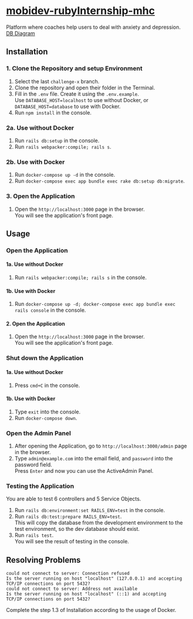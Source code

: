 # [mobidev-rubyInternship-mhc](https://mental.vchkhr.com/)

Platform where coaches help users to deal with anxiety and depression.\
[DB Diagram](https://dbdiagram.io/d/6173d5cc6239e146477ecd2b)



## Installation

### 1. Clone the Repository and setup Environment

1. Select the last `challenge-x` branch.
2. Clone the repository and open their folder in the Terminal.
3. Fill in the `.env` file. Create it using the `.env.example`.\
Use `DATABASE_HOST=localhost` to use without Docker, or\
`DATABASE_HOST=database` to use with Docker.
4. Run `npm install` in the console.

### 2a. Use without Docker
1. Run `rails db:setup` in the console.
3. Run `rails webpacker:compile; rails s`.

### 2b. Use with Docker
1. Run `docker-compose up -d` in the console.
2. Run `docker-compose exec app bundle exec rake db:setup db:migrate`.

### 3. Open the Application
1. Open the `http://localhost:3000` page in the browser.\
You will see the application's front page.



## Usage

### Open the Application

#### 1a. Use without Docker
1. Run `rails webpacker:compile; rails s` in the console.

#### 1b. Use with Docker
1. Run `docker-compose up -d; docker-compose exec app bundle exec rails console` in the console.

#### 2. Open the Application
1. Open the `http://localhost:3000` page in the browser.\
You will see the application's front page.

### Shut down the Application

#### 1a. Use without Docker
1. Press `cmd+C` in the console.

#### 1b. Use with Docker
1. Type `exit` into the console.
2. Run `docker-compose down`.

### Open the Admin Panel
1. After opening the Application, go to `http://localhost:3000/admin` page in the browser.
2. Type `admin@example.com` into the email field, and `password` into the password field.\
Press `Enter` and now you can use the ActiveAdmin Panel.



### Testing the Application

You are able to test 6 controllers and 5 Service Objects.

1. Run `rails db:environment:set RAILS_ENV=test` in the console.
2. Run `rails db:test:prepare RAILS_ENV=test`.\
This will copy the database from the development environment to the test environment, so the dev database should exist.
3. Run `rails test`.\
You will see the result of testing in the console.



## Resolving Problems

```
could not connect to server: Connection refused 
Is the server running on host "localhost" (127.0.0.1) and accepting 
TCP/IP connections on port 5432? 
could not connect to server: Address not available 
Is the server running on host "localhost" (::1) and accepting 
TCP/IP connections on port 5432?
```

Complete the step 1.3 of Installation according to the usage of Docker.
